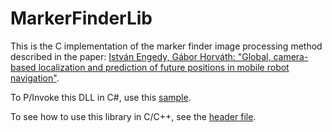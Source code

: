 MarkerFinderLib
===============
This is the C implementation of the marker finder image processing method described in the paper: [István Engedy, Gábor Horváth: "Global, camera-based localization and prediction of future positions in mobile robot navigation"](http://home.mit.bme.hu/~engedy/docs/SpringerBook_2010_CameraLocalization.pdf).

To P/Invoke this DLL in C#, use this [sample](../NavigationSimulator/MARKERFINDER/MarkerFinder.cs).

To see how to use this library in C/C++, see the [header file](MarkerFinderLib.h).
